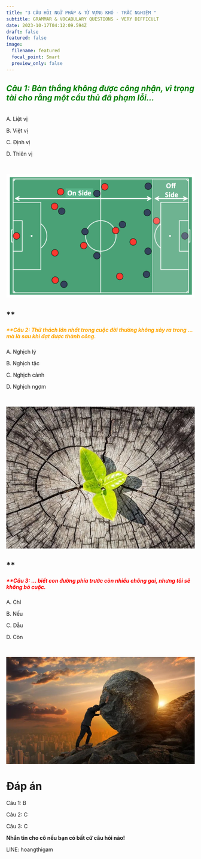 ```yaml
---
title: "3 CÂU HỎI NGỮ PHÁP & TỪ VỰNG KHÓ - TRẮC NGHIỆM "
subtitle: GRAMMAR & VOCABULARY QUESTIONS - VERY DIFFICULT
date: 2023-10-17T04:12:09.594Z
draft: false
featured: false
image:
  filename: featured
  focal_point: Smart
  preview_only: false
---
```

## **<h5 style="color:GREEN;">** Câu 1: Bàn thắng không được công nhận, vì trọng tài cho rằng một cầu thủ đã phạm lỗi...</h5>

A. Liệt vị

B. Việt vị

C. Định vị

D. Thiên vị

</br>

![](sport-soccer-football-offside.png)

## **<h5 style="color:orange;">**Câu 2: Thử thách lớn nhất trong cuộc đời thường không xảy ra trong ... mà là sau khi đạt được thành công. </h5>

A. Nghịch lý

B. Nghịch tặc

C. Nghịch cảnh

D. Nghịch ngợm

</br>

![](avatar1671432168565-1671432168820862529146.jpg.webp)

## **<h5 style="color:red;">**Câu 3: ... biết con đường phía trước còn nhiều chông gai, nhưng tôi sẽ không bỏ cuộc.</h5>

A. Chỉ

B. Nếu

C. Dẫu

D. Còn

</br>

![](080420-1-.png.webp)

# Đáp án

Câu 1: B

Câu 2: C

Câu 3: C

**Nhắn tin cho cô nếu bạn có bất cứ câu hỏi nào!**

LINE: hoangthigam